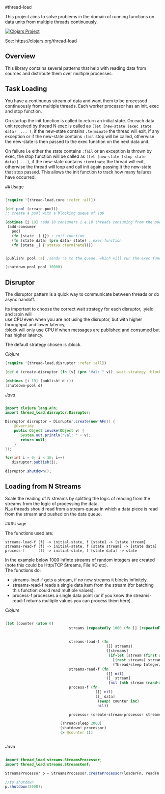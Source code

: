 #thread-load

This project aims to solve problems in the domain of running functions on data units from multiple threads continuously.
 

[![Clojars Project](http://clojars.org/thread-load/latest-version.svg)](http://clojars.org/thread-load)

See: https://clojars.org/thread-load

## Overview

This library contains several patterns that help with reading data from sources and distribute them over multiple processes.



## Task Loading

You have a continuous stream of data and want them to be processed continuously from multiple threads.
Each worker processor has an init, exec and stop function.

On startup the init function is called to return an initial state.
On each data unit received by thread N exec is called as ```(let [new-state (exec state data)  ... )```, 
if the new-state contains ```:terminate``` the thread will exit, if any exception or if the new-state contains ```:fail``` stop will be called,
otherwise the new-state is then passed to the exec function on the next data unit.

On failure i.e either the state contains ```:fail``` or an exception is thrown by exec, the stop function will be called as ```(let [new-state (stop state data)] ...)```,
if the new-state contains ```:terminate``` the thread will exit, otherwise the thread will loop and call init again passing it the new-state that stop passed.
This allows the init function to track how many failures have occurred.


##Usage

```clojure

(require '[thread-load.core :refer :all])

(def pool (create-pool))
;; create a pool with a blocking queue of 100

(dotimes [i 10] ;add 10 consumers i.e 10 threads consuming from the pool's queue
 (add-consumer 
   pool
   (fn [state _] {}) ; init function
   (fn [state data] (prn data) state) ; exec function
   (fn [state _] {:status :terminate})))


(publish! pool :a) ;sends :a to the queue, which will run the exec function of a consumer;

(shutdown-pool pool 10000)

```

## Disruptor

The disruptor pattern is a quick way to communicate between threads or do async handoff.

Its important to choose the correct wait strategy for each disruptor, :yield and :spin will  
use CPU even when you are not using the disruptor, but with higher throughput and lower latency,   
:block will only use CPU if when messages are published and consumed but has higher latency.  

The default strategy chosen is :block.

*Clojure*

```clojure
(require '[thread-load.disruptor :refer :all])

(def d (create-disruptor (fn [v] (prn "Val: " v)) :wait-strategy :block))

(dotimes [i 10] (publish! d i))
(shutdown-pool d)

```

*Java*

```java

import clojure.lang.AFn;
import thread_load.disruptor.Disruptor;

Disruptor disruptor = Disruptor.create(new AFn() {
    @Override
    public Object invoke(Object v) {
       System.out.println("Val: " + v);
       return null;
    }
});

for(int i = 0; i < 10; i++)
   disruptor.publish(i);

disruptor.shutdown();
```
## Loading from N Streams

Scale the reading of N streams by splitting the logic of reading from the streams from the logic of processing the data.  
N_a threads should read from a stream-queue in which a data piece is read from the stream and pushed on the data queue.  
  
  
###Usage

The functions used are:

```streams-load-f (f) -> initial-state, f [state] -> [state stream]```
```streams-read-f (f) -> initial-state, f [state stream] -> [state data]```
```process-f      (f) -> initial-state, f [state data] -> state```
                        
In the example below 1000 infinte streams of random integers are created (note this could be Http/TCP Streams, File I/O etc).  
The  functions do:
  * streams-load-f gets a stream, if no new streams it blocks infinitely.   
  * streams-read-f reads a single data item from the stream (for batching this function could read multiple values).
  * process-f processes a single data point (or if you know the streams-read-f returns multiple values you can process them here). 
  
*Clojure*

```clojure

(let [counter (atom 0)
                             streams (repeatedly 1000 (fn [] (repeatedly #(rand-int 100))))
                             
                             
                             streams-load-f (fn
                                              ([] streams)
                                              ([streams]
                                               (if-let [stream (first streams)]
                                                 [(rest streams) stream]
                                                 (Thread/sleep Integer/MAX_VALUE))))
                             streams-read-f (fn
                                              ([] nil)
                                              ([_ stream]
                                               [nil (nth stream (rand-int 100))]))
                             process-f (fn
                                         ([] nil)
                                         ([_ data]
                                          (swap! counter inc)
                                          nil))

                             processor (create-stream-processor streams-load-f streams-read-f process-f :streams-limit 5000)]

                         (Thread/sleep 2000)
                         (shutdown! processor)
                         (> @counter 1))
                         
```

*Java*

```java

import thread_load.streams.StreamsProcessor;
import thread_load.streams.StreamsConf;

StreamsProcessor p = StreamsProcessor.createProcessor(loaderFn, readFn, processFn, new StreamsConf());

//to shutdown
p.shutdown(2000);
```

